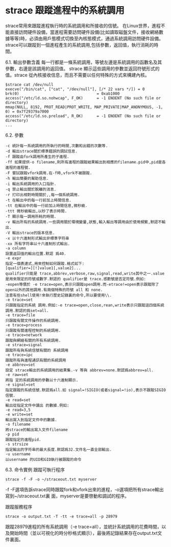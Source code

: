 # strace 跟蹤進程中的系統調用
strace常用來跟蹤進程執行時的系統調用和所接收的信號。 在Linux世界，進程不能直接訪問硬件設備，當進程需要訪問硬件設備(比如讀取磁盤文件，接收網絡數據等等)時，必須由用戶態模式切換至內核態模式，通過系統調用訪問硬件設備。strace可以跟蹤到一個進程產生的系統調用,包括參數，返回值，執行消耗的時間。

6.1. 輸出參數含義
每一行都是一條系統調用，等號左邊是系統調用的函數名及其參數，右邊是該調用的返回值。 strace 顯示這些調用的參數並返回符號形式的值。strace 從內核接收信息，而且不需要以任何特殊的方式來構建內核。

```
$strace cat /dev/null
execve("/bin/cat", ["cat", "/dev/null"], [/* 22 vars */]) = 0
brk(0)                                  = 0xab1000
access("/etc/ld.so.nohwcap", F_OK)      = -1 ENOENT (No such file or directory)
mmap(NULL, 8192, PROT_READ|PROT_WRITE, MAP_PRIVATE|MAP_ANONYMOUS, -1, 0) = 0x7f29379a7000
access("/etc/ld.so.preload", R_OK)      = -1 ENOENT (No such file or directory)
...
```

6.2. 參數
```
-c 統計每一系統調用的所執行的時間,次數和出錯的次數等.
-d 輸出strace關於標準錯誤的調試信息.
-f 跟蹤由fork調用所產生的子進程.
-ff 如果提供-o filename,則所有進程的跟蹤結果輸出到相應的filename.pid中,pid是各進程的進程號.
-F 嘗試跟蹤vfork調用.在-f時,vfork不被跟蹤.
-h 輸出簡要的幫助信息.
-i 輸出系統調用的入口指針.
-q 禁止輸出關於脫離的消息.
-r 打印出相對時間關於,,每一個系統調用.
-t 在輸出中的每一行前加上時間信息.
-tt 在輸出中的每一行前加上時間信息,微秒級.
-ttt 微秒級輸出,以秒了表示時間.
-T 顯示每一調用所耗的時間.
-v 輸出所有的系統調用.一些調用關於環境變量,狀態,輸入輸出等調用由於使用頻繁,默認不輸出.
-V 輸出strace的版本信息.
-x 以十六進制形式輸出非標準字符串
-xx 所有字符串以十六進制形式輸出.
-a column
設置返回值的輸出位置.默認 爲40.
-e expr
指定一個表達式,用來控制如何跟蹤.格式如下:
[qualifier=][!]value1[,value2]...
qualifier只能是 trace,abbrev,verbose,raw,signal,read,write其中之一.value是用來限定的符號或數字.默認的 qualifier是 trace.感歎號是否定符號.例如:
-eopen等價於 -e trace=open,表示只跟蹤open調用.而-etrace!=open表示跟蹤除了open以外的其他調用.有兩個特殊的符號 all 和 none.
注意有些shell使用!來執行歷史記錄裏的命令,所以要使用\\.
-e trace=set
只跟蹤指定的系統 調用.例如:-e trace=open,close,rean,write表示只跟蹤這四個系統調用.默認的爲set=all.
-e trace=file
只跟蹤有關文件操作的系統調用.
-e trace=process
只跟蹤有關進程控制的系統調用.
-e trace=network
跟蹤與網絡有關的所有系統調用.
-e strace=signal
跟蹤所有與系統信號有關的 系統調用
-e trace=ipc
跟蹤所有與進程通訊有關的系統調用
-e abbrev=set
設定 strace輸出的系統調用的結果集.-v 等與 abbrev=none.默認爲abbrev=all.
-e raw=set
將指 定的系統調用的參數以十六進制顯示.
-e signal=set
指定跟蹤的系統信號.默認爲all.如 signal=!SIGIO(或者signal=!io),表示不跟蹤SIGIO信號.
-e read=set
輸出從指定文件中讀出 的數據.例如:
-e read=3,5
-e write=set
輸出寫入到指定文件中的數據.
-o filename
將strace的輸出寫入文件filename
-p pid
跟蹤指定的進程pid.
-s strsize
指定輸出的字符串的最大長度.默認爲32.文件名一直全部輸出.
-u username
以username 的UID和GID執行被跟蹤的命令
```

6.3. 命令實例
跟蹤可執行程序
```
strace -f -F -o ~/straceout.txt myserver
```

-f -F選項告訴strace同時跟蹤fork和vfork出來的進程，-o選項把所有strace輸出寫到~/straceout.txt裏 面，myserver是要啓動和調試的程序。

跟蹤服務程序
```
strace -o output.txt -T -tt -e trace=all -p 28979
```

跟蹤28979進程的所有系統調用（-e trace=all），並統計系統調用的花費時間，以及開始時間（並以可視化的時分秒格式顯示），最後將記錄結果存在output.txt文件裏面。
